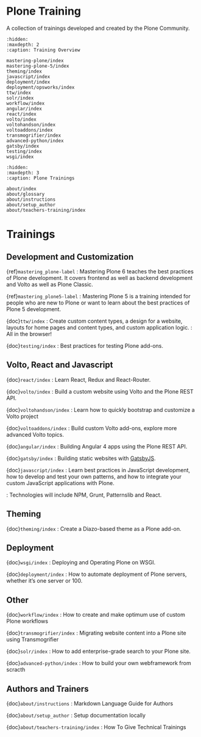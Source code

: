 # Plone Training

A collection of trainings developed and created by the Plone Community.


```{toctree}
:hidden:
:maxdepth: 2
:caption: Training Overview

mastering-plone/index
mastering-plone-5/index
theming/index
javascript/index
deployment/index
deployment/opsworks/index
ttw/index
solr/index
workflow/index
angular/index
react/index
volto/index
voltohandson/index
voltoaddons/index
transmogrifier/index
advanced-python/index
gatsby/index
testing/index
wsgi/index
```

```{toctree}
:hidden:
:maxdepth: 3
:caption: Plone Trainings

about/index
about/glossary
about/instructions
about/setup_author
about/teachers-training/index
```


# Trainings

## Development and Customization


{ref}`mastering_plone-label`
: Mastering Plone 6 teaches the best practices of Plone development. It covers frontend as well as backend development and Volto as well as Plone Classic.

{ref}`mastering_plone5-label`
: Mastering Plone 5 is a training intended for people who are new to Plone or want to learn about the best practices of Plone 5 development.

{doc}`ttw/index`
: Create custom content types, a design for a website, layouts for home pages and content types, and custom application logic.
: All in the browser!

{doc}`testing/index`
: Best practices for testing Plone add-ons.


## Volto, React and Javascript


{doc}`react/index`
: Learn React, Redux and React-Router.

{doc}`volto/index`
: Build a custom website using Volto and the Plone REST API.

{doc}`voltohandson/index`
: Learn how to quickly bootstrap and customize a Volto project

{doc}`voltoaddons/index`
: Build custom Volto add-ons, explore more advanced Volto topics.

{doc}`angular/index`
: Building Angular 4 apps using the Plone REST API.

{doc}`gatsby/index`
: Building static websites with [GatsbyJS](https://www.gatsbyjs.org/).

{doc}`javascript/index`
: Learn best practices in JavaScript development, how to develop and test your own patterns, and how to integrate your custom JavaScript applications with Plone.

: Technologies will include NPM, Grunt, Patternslib and React.


## Theming

{doc}`theming/index`
: Create a Diazo-based theme as a Plone add-on.


## Deployment

{doc}`wsgi/index`
: Deploying and Operating Plone on WSGI.

{doc}`deployment/index`
: How to automate deployment of Plone servers, whether it’s one server or 100.


## Other

{doc}`workflow/index`
: How to create and make optimum use of custom Plone workflows

{doc}`transmogrifier/index`
: Migrating website content into a Plone site using Transmogrifier

{doc}`solr/index`
: How to add enterprise-grade search to your Plone site.

{doc}`advanced-python/index`
: How to build your own webframework from scracth


## Authors and Trainers

{doc}`about/instructions`
: Markdown Language Guide for Authors

{doc}`about/setup_author`
: Setup documentation locally

{doc}`about/teachers-training/index`
: How To Give Technical Trainings
